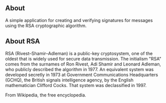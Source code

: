 ## About 
A simple application for creating and verifying signatures for messages using the RSA cryptographic algorithm.

## About RSA

RSA (Rivest–Shamir–Adleman) is a public-key cryptosystem, one of the oldest that is widely used for secure data transmission. The initialism "RSA" comes from the surnames of Ron Rivest, Adi Shamir and Leonard Adleman, who publicly described the algorithm in 1977. An equivalent system was developed secretly in 1973 at Government Communications Headquarters (GCHQ), the British signals intelligence agency, by the English mathematician Clifford Cocks. That system was declassified in 1997.

From Wikipedia, the free encyclopedia.